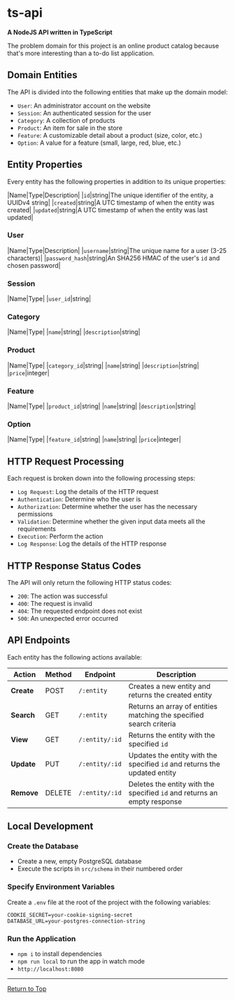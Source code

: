 # ts-api

**A NodeJS API written in TypeScript**

The problem domain for this project is an online product catalog because that's more interesting than a to-do list application.

## Domain Entities

The API is divided into the following entities that make up the domain model:

- `User`: An administrator account on the website
- `Session`: An authenticated session for the user
- `Category`: A collection of products
- `Product`: An item for sale in the store
- `Feature`: A customizable detail about a product (size, color, etc.)
- `Option`: A value for a feature (small, large, red, blue, etc.)

## Entity Properties

Every entity has the following properties in addition to its unique properties:

|Name|Type|Description|
|`id`|string|The unique identifier of the entity, a UUIDv4 string|
|`created`|string|A UTC timestamp of when the entity was created|
|`updated`|string|A UTC timestamp of when the entity was last updated|

### User

|Name|Type|Description|
|`username`|string|The unique name for a user (3-25 characters)|
|`password_hash`|string|An SHA256 HMAC of the user's `id` and chosen password|

### Session

|Name|Type|
|`user_id`|string|

### Category

|Name|Type|
|`name`|string|
|`description`|string|

### Product

|Name|Type|
|`category_id`|string|
|`name`|string|
|`description`|string|
|`price`|integer|

### Feature

|Name|Type|
|`product_id`|string|
|`name`|string|
|`description`|string|

### Option

|Name|Type|
|`feature_id`|string|
|`name`|string|
|`price`|integer|

## HTTP Request Processing

Each request is broken down into the following processing steps:

- `Log Request`: Log the details of the HTTP request
- `Authentication`: Determine who the user is
- `Authorization`: Determine whether the user has the necessary permissions
- `Validation`: Determine whether the given input data meets all the requirements
- `Execution`: Perform the action
- `Log Response`: Log the details of the HTTP response

## HTTP Response Status Codes

The API will only return the following HTTP status codes:

- `200`: The action was successful
- `400`: The request is invalid
- `404`: The requested endpoint does not exist
- `500`: An unexpected error occurred

## API Endpoints

Each entity has the following actions available:

|Action|Method|Endpoint|Description|
|---|---|---|---|
|**Create**|POST|`/:entity`|Creates a new entity and returns the created entity|
|**Search**|GET|`/:entity`|Returns an array of entities matching the specified search criteria|
|**View**|GET|`/:entity/:id`|Returns the entity with the specified `id`|
|**Update**|PUT|`/:entity/:id`|Updates the entity with the specified `id` and returns the updated entity|
|**Remove**|DELETE|`/:entity/:id`|Deletes the entity with the specified `id` and returns an empty response|

## Local Development

### Create the Database

- Create a new, empty PostgreSQL database
- Execute the scripts in `src/schema` in their numbered order

### Specify Environment Variables

Create a `.env` file at the root of the project with the following variables:

```
COOKIE_SECRET=your-cookie-signing-secret
DATABASE_URL=your-postgres-connection-string
```

### Run the Application

- `npm i` to install dependencies
- `npm run local` to run the app in watch mode
- `http://localhost:8080`

---

[Return to Top](#ts-api)

